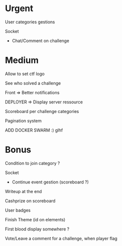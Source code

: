 # Urgent
  
User categories gestions

Socket
- Chat/Comment on challenge


# Medium

Allow to set ctf logo

See who solved a challenge

Front => Better notifications

DEPLOYER => Display server ressource

Scoreboard per challenge categories

Pagination system

ADD DOCKER SWARM :) glhf

# Bonus

Condition to join category ?

Socket
- Continue event gestion (scoreboard ?)

Writeup at the end

Cashprize on scoreboard

User badges

Finish Theme (id on elements)

First blood display somewhere ?

Vote/Leave a comment for a challenge, when player flag

